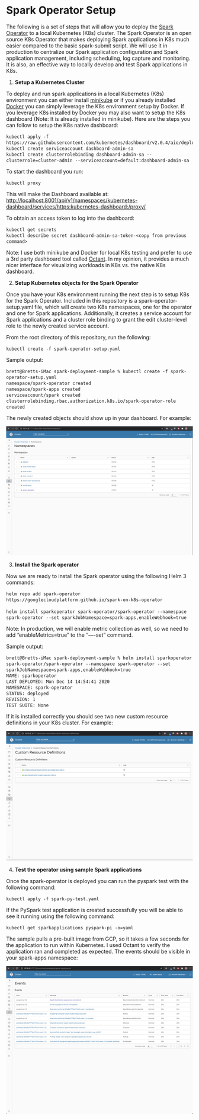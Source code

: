 # Spark Operator Setup

The following is a set of steps that will allow you to deploy the <a href="https://github.com/GoogleCloudPlatform/spark-on-k8s-operator">Spark Operator</a> to a local Kubernetes (K8s) cluster. The Spark Operator is an open source K8s Operator that makes deploying Spark applications in K8s much easier compared to the basic spark-submit script. We will use it in production to centralize our Spark application configuration and Spark application management, including scheduling, log capture and monitoring. It is also, an effective way to locally develop and test Spark applications in K8s.

1) <b>Setup a Kubernetes Cluster</b>

To deploy and run spark applications in a local Kubernetes (K8s) environment you can either install <a href="https://minikube.sigs.k8s.io/docs/start/">minikube</a> or if you already installed <a href="https://www.docker.com/products/docker-desktop">Docker</a> you can simply leverage the K8s environment setup by Docker. If you leverage K8s installed by Docker you may also want to setup the K8s dashboard (Note: It is already installed in minikube). Here are the steps you can follow to setup the K8s native dashboard: 

```
kubectl apply -f https://raw.githubusercontent.com/kubernetes/dashboard/v2.0.4/aio/deploy/recommended.yaml
kubectl create serviceaccount dashboard-admin-sa
kubectl create clusterrolebinding dashboard-admin-sa --clusterrole=cluster-admin --serviceaccount=default:dashboard-admin-sa
```

To start the dashboard you run:

```
kubectl proxy
```

This will make the Dashboard available at:<br/>
<a href="http://localhost:8001/api/v1/namespaces/kubernetes-dashboard/services/https:kubernetes-dashboard:/proxy/">http://localhost:8001/api/v1/namespaces/kubernetes-dashboard/services/https:kubernetes-dashboard:/proxy/</a>

To obtain an access token to log into the dashboard:

```
kubectl get secrets
kubectl describe secret dashboard-admin-sa-token-<copy from previous command>
```

Note: I use both minikube and Docker for local K8s testing and prefer to use a 3rd party dashboard tool called <a href="https://octant.dev/">Octant</a>. In my opinion, it provides a much nicer interface for visualizing workloads in K8s vs. the native K8s dashboard.

2) <b>Setup Kubernetes objects for the Spark Operator</b>

Once you have your K8s environment running the next step is to setup K8s for the Spark Operator. Included in this repository is a spark-operator-setup.yaml file, which will create two K8s namespaces, one for the operator and one for Spark applications. Additionally, it creates a service account for Spark applications and a cluster role binding to grant the edit cluster-level role to the newly created service account.

From the root directory of this repository, run the following:

```
kubectl create -f spark-operator-setup.yaml
```

Sample output:

```
brett@Bretts-iMac spark-deployment-sample % kubectl create -f spark-operator-setup.yaml
namespace/spark-operator created
namespace/spark-apps created
serviceaccount/spark created
clusterrolebinding.rbac.authorization.k8s.io/spark-operator-role created
```

The newly created objects should show up in your dashboard. For example:

![alt text](images/k8s-cluster-namespaces.png "Octant Dashboard - Kubernetes Cluster Namespaces View")

3) <b>Install the Spark operator</b>

Now we are ready to install the Spark operator using the following Helm 3 commands:

```
helm repo add spark-operator https://googlecloudplatform.github.io/spark-on-k8s-operator

helm install sparkoperator spark-operator/spark-operator --namespace spark-operator --set sparkJobNamespace=spark-apps,enableWebhook=true
```

Note: In production, we will enable metric collection as well, so we need to add “enableMetrics=true” to the “—-set” command.

Sample output:

```
brett@Bretts-iMac spark-deployment-sample % helm install sparkoperator spark-operator/spark-operator --namespace spark-operator --set sparkJobNamespace=spark-apps,enableWebhook=true
NAME: sparkoperator
LAST DEPLOYED: Mon Dec 14 14:54:41 2020
NAMESPACE: spark-operator
STATUS: deployed
REVISION: 1
TEST SUITE: None
```

If it is installed correctly you should see two new custom resource definitions in your K8s cluster. For example:

![alt text](images/k8s-cluster-custom-resource-defs.png "Octant Dashboard - Kubernetes Cluster Custom Resource Definitions View")

4) <b>Test the operator using sample Spark applications</b>

Once the spark-operator is deployed you can run the pyspark test with the following command:

```
kubectl apply -f spark-py-test.yaml
```

If the PySpark test application is created successfully you will be able to see it running using the following command:

```
kubectl get sparkapplications pyspark-pi -o=yaml
```

The sample pulls a pre-built image from GCP, so it takes a few seconds for the application to run within Kubernetes. I used Octant to verify the application ran and completed as expected. The events should be visible in your spark-apps namespace:

![alt text](images/k8s-events-spark-test.png "Octant Dashboard - spark-apps namespace events")

